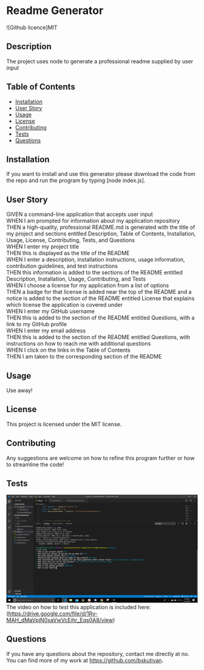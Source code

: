 # Readme Generator
  ![Github licence]MIT
  ## Description
  The project uses node to generate a professional readme supplied by user input
  ## Table of Contents
  * [Installation](#installation)
  * [User Story](#user-story)
  * [Usage](#usage)
  * [License](#license)
  * [Contributing](#contributing)
  * [Tests](#tests)
  * [Questions](#questions)
  ## Installation 
  If you want to install and use this generator please download the code from the repo and run the program by typing [node index.js].
  ## User Story 
  GIVEN a command-line application that accepts user input<br />
  WHEN I am prompted for information about my application repository<br />
  THEN a high-quality, professional README.md is generated with the title of my project and sections entitled Description, Table of Contents, Installation, Usage, License, Contributing, Tests, and Questions<br />
  WHEN I enter my project title<br />
  THEN this is displayed as the title of the README<br />
  WHEN I enter a description, installation instructions, usage information, contribution guidelines, and test instructions<br />
  THEN this information is added to the sections of the README entitled Description, Installation, Usage, Contributing, and Tests<br />
  WHEN I choose a license for my application from a list of options<br />
  THEN a badge for that license is added near the top of the README and a notice is added to the section of the README entitled License that explains which license the application is covered under<br />
  WHEN I enter my GitHub username<br />
  THEN this is added to the section of the README entitled Questions, with a link to my GitHub profile<br />
  WHEN I enter my email address<br />
  THEN this is added to the section of the README entitled Questions, with instructions on how to reach me with additional questions<br />
  WHEN I click on the links in the Table of Contents<br />
  THEN I am taken to the corresponding section of the README<br />
  ## Usage
  Use away!
   
  ## License
  This project is licensed under the MIT license.
  ## Contributing
  Any suggestions are welcome on how to refine this program further or how to streamline the code! 
  ## Tests
  ![](https://github.com/bskutivan/readme-generator/blob/master/screenshot.png)
  The video on how to test this application is included here: 
  (https://drive.google.com/file/d/1Rv-MAH_dMaVpjN0xaVwVcEihr_Eqs0A8/view)
  ## Questions
  If you have any questions about the repository, contact me directly at no. You can find more of my work at https://github.com/bskutivan.

